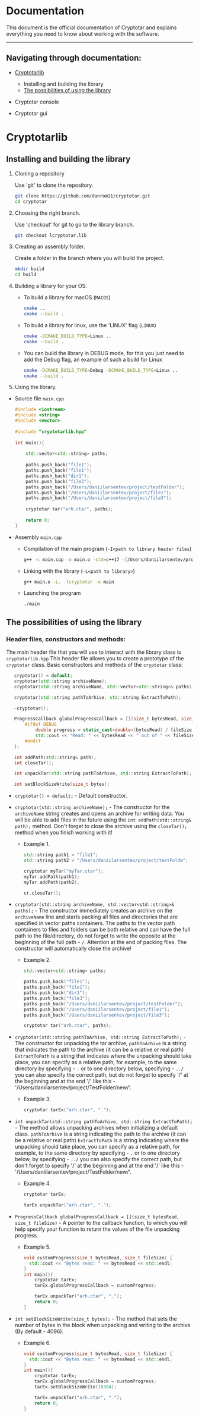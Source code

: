 # Documentation
This document is the official documentation of Cryptotar and explains everything you need to know about working with the software.

---
## Navigating through documentation:
*  [Cryptotarlib](#Cryptotarlib)
    +  Installing and building the library
    +  [The possibilities of using the library](#The-possibilities-of-using-the-library)

*  Cryptotar console
  
*  Cryptotar gui



# Cryptotarlib
## Installing and building the library

1. Cloning a repository

    Use 'git' to clone the repository.

    ```zsh
    git clone https://github.com/danrom11/cryptotar.git
    cd cryptotar
    ```
2. Choosing the right branch.

   Use 'checkout' for git to go to the library branch.

   ```zsh
   git checkout lcryptotar.lib
   ```
3. Creating an assembly folder.

   Create a folder in the branch where you will build the project.

   ```zsh
   mkdir build
   cd build
   ```

4. Building a library for your OS.

   - To build a library for macOS (`MACOS`)

  
     ```zsh
     cmake ..
     cmake --build .
     ```

   - To build a library for linux, use the 'LINUX' flag (`LINUX`)

   
     ```zsh
     cmake -DCMAKE_BUILD_TYPE=Linux ..
     cmake --build .
     ```

   - You can build the library in DEBUG mode, for this you just need to add the Debug flag, an example of such a build for Linux
     

     ```zsh
     cmake -DCMAKE_BUILD_TYPE=Debug -DCMAKE_BUILD_TYPE=Linux ..
     cmake --build .
     ```

5. Using the library.


  - Source file `main.cpp`


    ```cpp
    #include <iostream>
    #include <string>
    #include <vector>
        
    #include "cryptotarlib.hpp"
        
    int main(){
        
        std::vector<std::string> paths;
            
        paths.push_back("file1");
        paths.push_back("file1");
        paths.push_back("dir1");
        paths.push_back("file3");
        paths.push_back("/Users/daniilarsentev/project/testFolder");
        paths.push_back("/Users/daniilarsentev/project/file1");
        paths.push_back("/Users/daniilarsentev/project/file3");
        
        cryptotar tar("arh.ctar", paths);
          
        return 0;
    }
    ```

- Assembly `main.cpp`

  - Compilation of the main program (`-I<path to library header files`)
    
    ```zsh
    g++ -c main.cpp -o main.o -std=c++17 -I/Users/daniilarsentev/project/cryptotar
    ```

  - Linking with the library (`-L<path to library>`)

    ```zsh
    g++ main.o -L. -lcryptotar -o main
    ```

  - Launching the program

    ```
    ./main
    ```

## The possibilities of using the library
### Header files, constructors and methods:

The main header file that you will use to interact with the library class is `cryptotarlib.hpp`
This header file allows you to create a prototype of the `cryptotar` class.
Basic constructors and methods of the `cryptotar` class:


 ```cpp 
    cryptotar() = default;
    cryptotar(std::string archiveName);
    cryptotar(std::string archiveName, std::vector<std::string>& paths);

    cryptotar(std::string pathToArhive, std::string ExtractToPath);

    ~cryptotar();

    ProgressCallback globalProgressCallback = [](size_t bytesRead, size_t fileSize){
        #ifdef DEBUG
            double progress = static_cast<double>(bytesRead) / fileSize * 100.0;
            std::cout << "Read: " << bytesRead << " out of " << fileSize << " bytes (" << progress << "%)" << std::endl;
        #endif
    };

    int addPath(std::string& path);
    int closeTar();

    int unpackTar(std::string pathToArhive, std::string ExtractToPath);

    int setBlockSizeWrite(size_t bytes);
 ```

- `cryptotar() = default;` - Default constructor.

- `cryptotar(std::string archiveName);` - The constructor for the `archiveName` string creates and opens an archive for writing data. You will be able to add files in the future using the `int addPath(std::string& path);` method. Don't forget to close the archive using the `closeTar();` method when you finish working with it!
    + Example 1.

      ```cpp
      std::string path1 = "file1";
      std::string path2 = "/Users/daniilarsentev/project/testFolde";
      
      cryptotar myTar("myTar.ctar");
      myTar.addPath(path1);
      myTar.addPath(path2);
      
      cr.closeTar(); 
      ```

      
- `cryptotar(std::string archiveName, std::vector<std::string>& paths);` - The constructor immediately creates an archive on the `archiveName` line and starts packing all files and directories that are specified in vector paths containers. The paths to the vector path containers to files and folders can be both relative and can have the full path to the file/directory, do not forget to write the opposite at the beginning of the full path - `/`. Attention at the end of packing files. The constructor will automatically close the archive!
  + Example 2.
    
    ```cpp
    std::vector<std::string> paths;

    paths.push_back("file1");
    paths.push_back("file1");
    paths.push_back("dir1");
    paths.push_back("file3");
    paths.push_back("/Users/daniilarsentev/project/testFolder");
    paths.push_back("/Users/daniilarsentev/project/file1");
    paths.push_back("/Users/daniilarsentev/project/file3");

    cryptotar tar("arh.ctar", paths);
    ```


- `cryptotar(std::string pathToArhive, std::string ExtractToPath);` - The constructor for unpacking the tar archive, `pathToArhive` is a string that indicates the path to the archive (it can be a relative or real path) `ExtractToPath` is a string that indicates where the unpacking should take place, you can specify as a relative path, for example, to the same directory by specifying - `.` or to one directory below, specifying - `../` you can also specify the correct path, but do not forget to specify '/' at the beginning and at the end '/' like this - '/Users/daniilarsentev/project/TestFolder/new/'.
  + Example 3.
 
    ```cpp
    cryptotar tarEx("arh.ctar", ".");
    ```


- `int unpackTar(std::string pathToArhive, std::string ExtractToPath);` - The method allows unpacking archives when initializing a default class. `pathToArhive` is a string indicating the path to the archive (it can be a relative or real path) `ExtractToPath` is a string indicating where the unpacking should take place, you can specify as a relative path, for example, to the same directory by specifying - `.` or to one directory below, by specifying - `../` you can also specify the correct path, but don't forget to specify '/' at the beginning and at the end '/' like this - '/Users/daniilarsentev/project/TestFolder/new/'.
  + Example 4.
 
    ```cpp
    cryptotar tarEx;

    tarEx.unpackTar("arh.ctar", ".");
    ```

- `ProgressCallback globalProgressCallback = [](size_t bytesRead, size_t fileSize)` - A pointer to the callback function, to which you will help specify your function to return the values of the file unpacking progress.
  + Example 5.
 
    ```cpp
    void customProgress(size_t bytesRead, size_t fileSize) {
      std::cout << "Bytes read: " << bytesRead << std::endl;
    }
    int main(){
        cryptotar tarEx;
        tarEx.globalProgressCallback = customProgress;
    
        tarEx.unpackTar("arh.ctar", ".");
        return 0;
    }
    ```

- `int setBlockSizeWrite(size_t bytes);` - The method that sets the number of bytes in the block when unpacking and writing to the archive (By default - 4096).
  + Example 6.
 
    ```cpp
    void customProgress(size_t bytesRead, size_t fileSize) {
      std::cout << "Bytes read: " << bytesRead << std::endl;
    }
    int main(){
        cryptotar tarEx;
        tarEx.globalProgressCallback = customProgress;
        tarEx.setBlockSizeWrite(16384);
    
        tarEx.unpackTar("arh.ctar", ".");
        return 0;
    }
    ```




